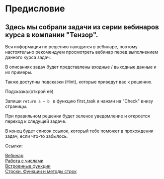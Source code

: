 <h1 >Предисловие</h1>
<h2>Здесь мы собрали задачи из серии вебинаров курса в компании "Тензор".</h2>
Вся информация по решению находится в вебинаре, поэтому настоятельно рекомендуем просмотреть вебинар перед выполнением данного курса задач.</p>

В описаниях задач будет представлены входные / выходные данные и их примеры.

Также доступны подсказки (Hint), которые приведут вас к решению.

Подсказка:(открой её)
<div class="hint">
    Запиши <code>return a + b </code> в функцию first_task и нажми на "Сheck" внизу страницы.
</div>

При правильном решении будет зеленое уведомление и откроется переход к следущей задаче.

В конец будет список ссылок, который тебе поможет в прохождении задач, если что-то забылось.

Ссылки:

<a href="https://online.sbis.ru/shared/disk/d8591357-0df0-4a58-8506-f6a9c93e34b7">Вебинар</a>
<br>
<a href="https://pythonworld.ru/tipy-dannyx-v-python/chisla-int-float-complex.html">Работа с числами</a>
<br>
<a href="https://pythonworld.ru/osnovy/vstroennye-funkcii.html">Встроенные функции</a>
<br>
<a href="https://pythonworld.ru/tipy-dannyx-v-python/stroki-funkcii-i-metody-strok.html">Строки. Функции и методы строк</a>
